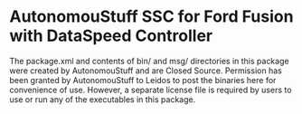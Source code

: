 # AutonomouStuff SSC for Ford Fusion with DataSpeed Controller
The package.xml and contents of bin/ and msg/ directories in this package were created by AutonomouStuff and are Closed Source. Permission has been granted by AutonomouStuff to Leidos to post the binaries here for convenience of use. However, a separate license file is required by users to use or run any of the executables in this package. 
